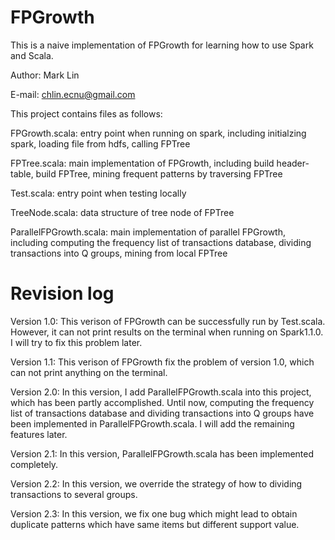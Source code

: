 FPGrowth
========

This is a naive implementation of FPGrowth for learning how to use Spark and Scala. 

Author: Mark Lin

E-mail: chlin.ecnu@gmail.com


This project contains files as follows:

FPGrowth.scala: entry point when running on spark, including initialzing spark, loading file from hdfs, calling FPTree

FPTree.scala: main implementation of FPGrowth, including build header-table, build FPTree, mining frequent patterns by traversing FPTree

Test.scala: entry point when testing locally

TreeNode.scala: data structure of tree node of FPTree

ParallelFPGrowth.scala: main implementation of parallel FPGrowth, including computing the frequency list of transactions database, dividing transactions into Q groups, mining from local FPTree


Revision log
========
Version 1.0:
This verison of FPGrowth can be successfully run by Test.scala. However, it can not print results on the terminal when running on Spark1.1.0. I will try to fix this problem later.

Version 1.1:
This verison of FPGrowth fix the problem of version 1.0, which can not print anything on the terminal.

Version 2.0:
In this version, I add ParallelFPGrowth.scala into this project, which has been partly accomplished. Until now, computing the frequency list of transactions database and dividing
transactions into Q groups have been implemented in ParallelFPGrowth.scala. I will add the remaining features later.

Version 2.1:
In this version, ParallelFPGrowth.scala has been implemented completely.

Version 2.2:
In this version, we override the strategy of how to dividing transactions to several groups.

Version 2.3:
In this version, we fix one bug which might lead to obtain duplicate patterns which have same items but different support value.
